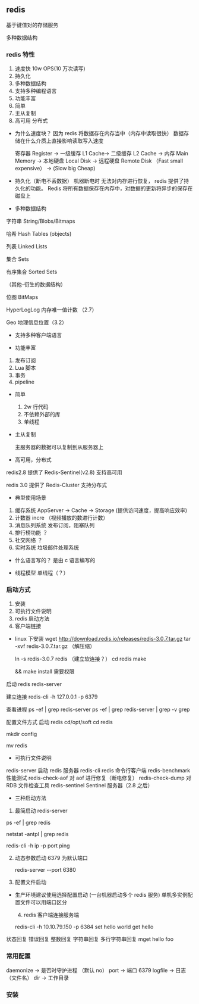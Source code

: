 ## redis

基于键值对的存储服务

多种数据结构

### redis 特性

1. 速度快
   10w OPS(10 万次读写)
2. 持久化
3. 多种数据结构
4. 支持多种编程语言
5. 功能丰富
6. 简单
7. 主从复制
8. 高可用 分布式

- 为什么速度块？
  因为 redis 将数据存在内存当中（内存中读取很快）
  数据存储在什么介质上直接影响读取写入速度

  寄存器 Register -> 一级缓存 L1 Cache-> 二级缓存 L2 Cache -> 内存 Main Memory -> 本地硬盘 Local Disk -> 远程硬盘 Remote Disk
  （Fast small expensive） -> (Slow big Cheap)

- 持久化（断电不丢数据）
  机器断电时 无法对内存进行恢复，
  redis 提供了持久化的功能。
  Redis 将所有数据保存在内存中，对数据的更新将异步的保存在磁盘上

- 多种数据结构

字符串 String/Blobs/Bitmaps

哈希 Hash Tables (objects)

列表 Linked Lists

集合 Sets

有序集合 Sorted Sets

（其他-衍生的数据结构）

位图 BitMaps

HyperLogLog 内存唯一值计数 （2.7）

Geo 地理信息位置（3.2）

- 支持多种客户端语言

- 功能丰富

1. 发布订阅
2. Lua 脚本
3. 事务
4. pipeline

- 简单

  1. 2w 行代码
  2. 不依赖外部的库
  3. 单线程

- 主从复制

  主服务器的数据可以复制到从服务器上

- 高可用，分布式

redis2.8 提供了 Redis-Sentinel(v2.8) 支持高可用

redis 3.0 提供了 Redis-Cluster 支持分布式

- 典型使用场景

1. 缓存系统
   AppServer -> Cache -> Storage (提供访问速度，提高响应效率)
2. 计数器
   incre （视频播放的数进行计数）
3. 消息队列系统
   发布订阅，阻塞队列
4. 排行榜功能
   ？
5. 社交网络
   ？
6. 实时系统
   垃圾邮件处理系统

- 什么语言写的？
  是由 c 语言编写的

- 线程模型
  单线程（？）

### 启动方式

1. 安装
2. 可执行文件说明
3. redis 启动方法
4. 客户端链接

- linux 下安装
  wget http://download.redis.io/releases/redis-3.0.7.tar.gz
  tar -xvf redis-3.0.7.tar.gz （解压缩）

  ln -s redis-3.0.7 redis （建立软连接？）
  cd redis
  make

  && make install 需要权限

启动 redis
redis-server

建立连接
redis-cli -h 127.0.0.1 -p 6379

查看进程
ps -ef | grep redis-server
ps -ef | grep redis-server | grep -v grep

配置文件方式 启动 redis
cd/opt/soft
cd redis

mkdir config

mv redis

- 可执行文件说明

redis-server 启动 redis 服务器
redis-cli redis 命令行客户端
redis-benchmark 性能测试
redis-check-aof 对 aof 进行修复（断电修复）
redis-check-dump 对 RDB 文件检查工具
redis-sentinel Sentinel 服务器（2.8 之后）

- 三种启动方法

1. 最简启动 redis-server

ps -ef | grep redis

netstat -antpl | grep redis

redis-cli -h ip -p port ping

2. 动态参数启动
   6379 为默认端口

   redis-server --port 6380

3. 配置文件启动

- 生产环境建议使用选择配置启动 (一台机器启动多个 redis 服务)
  单机多实例配置文件可以用端口区分

  4. redis 客户端连接服务端

  redis-cli -h 10.10.79.150 -p 6384
  set hello world
  get hello

状态回复
错误回复
整数回复
字符串回复
多行字符串回复 mget hello foo

### 常用配置

daemonize -> 是否时守护进程 （默认 no）
port -> 端口 6379
logfile -> 日志（文件名）
dir -> 工作目录

### 安装
